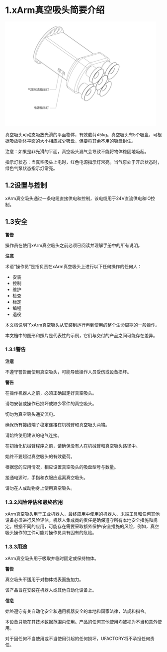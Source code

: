 ﻿
# 1.xArm真空吸头简要介绍



![](assets/img.png)






真空吸头可动态吸放光滑的平面物体，有效载荷≤5kg。真空吸头有5个吸盘，可根据吸放物体平面的大小相应减少吸盘，但要将其余不用的吸盘封住。

注意：如果是非光滑的平面，真空吸头漏气会导致不能将物体稳固地吸起。

指示灯状态：当真空吸头上电时，红色电源指示灯常亮。当气泵处于开启状态时，绿色气泵状态指示灯常亮。

## 1.2**设置与控制**

xArm真空吸头通过一条电缆直接供电和控制，该电缆用于24V直流供电和IO控制。
## 1.3**安全**

**警告**

操作员在使用xArm真空吸头之前必须已阅读并理解手册中的所有说明。

**注意**

术语“操作员”是指负责在xArm真空吸头上进行以下任何操作的任何人：

- 安装
- 控制
- 维护
- 检查
- 标定
- 编程
- 退役

本文档说明了xArm真空吸头从安装到运行再到使用的整个生命周期的一般操作。

本文档中的图形和照片是代表性的示例，它们与交付的产品之间可能存在差异。

### 1.3.1**警告**

**注意**

不遵守警告而使用真空吸头，可能导致操作人员受伤或设备损坏。

**警告**

在操作机器人之前，必须正确固定好真空吸头。

请勿安装或操作已损坏或缺少零件的真空吸头。

切勿为真空吸头通交流电。

确保所有接线端子稳定连接在机械臂和真空吸头两端。

请始终使用建议的电气连接。

在初始化机械臂程序之前，请确保没有人在机械臂和真空吸头路径中。

始终不要超过真空吸头的有效载荷。

根据您的应用情况，相应设置真空吸头的吸盘型号与数量。

接通电源时，手指和衣服应远离真空吸头。

请勿在人或动物身上使用真空吸头。

### 1.3.2**风险评估和最终应用** 

xArm真空吸头用于工业机器人，最终应用中使用的机器人、末端工具和任何其他设备必须进行风险评估。机器人集成商的责任是确保遵守所有本地安全措施和规定。根据不同的应用，可能存在需要采取额外保护/安全措施的风险，例如，真空吸头操作的工件可能对操作员具有固有的危险。

### 1.3.3**用途**

xArm真空吸头用于吸取并临时固定或保持物体。

**警告**

真空吸头不适用于对物体或表面施加力。

该产品旨在安装在机器人或其他自动化设备上。

**信息**

始终遵守有关自动化安全和通用机器安全的本地和国家法律，法规和指令。

本设备只能在其技术数据范围内使用。产品的任何其他使用均被视为不当和意外使用。

对于因任何不当使用或不当使用引起的任何损坏，UFACTORY将不承担任何责任。
